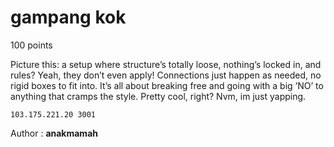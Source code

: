 # gampang kok
100 points

Picture this: a setup where structure’s totally loose, nothing’s locked in, and rules? Yeah, they don’t even apply! Connections just happen as needed, no rigid boxes to fit into. It’s all about breaking free and going with a big ‘NO’ to anything that cramps the style. Pretty cool, right?
Nvm, im just yapping.

`103.175.221.20 3001`

Author : **anakmamah**
